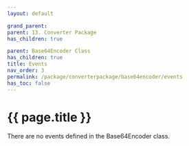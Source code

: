 ```yaml
---
layout: default

grand_parent: 
parent: 13. Converter Package
has_children: true

parent: Base64Encoder Class
has_children: true
title: Events
nav_order: 3
permalink: /package/converterpackage/base64encoder/events
has_toc: false
---
```

# {{ page.title }}

There are no events defined in the Base64Encoder class.